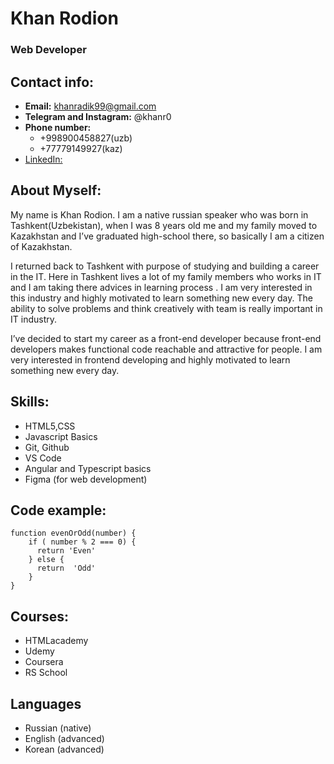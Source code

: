 # Khan Rodion 

### Web Developer

## Contact info:
 * **Email:** khanradik99@gmail.com
 * **Telegram and Instagram:** @khanr0
 * **Phone number:** 
    + +998900458827(uzb)
    + +77779149927(kaz)
 * [LinkedIn:](linkedin.com/in/rodionkhan)

## About Myself: 
 My name is  Khan Rodion. I am a native russian speaker who was born in Tashkent(Uzbekistan), when I was 8 years old me and my family moved to Kazakhstan and I’ve graduated high-school there,  so basically I am a citizen of Kazakhstan.

I returned back to Tashkent with purpose of studying and building a career in the IT. Here in Tashkent lives a lot of my family members who works in IT and I am taking there advices in learning process . I am very interested in this industry and highly motivated to learn something new every day. The ability to solve problems and think creatively with team is really important in IT industry.

I’ve decided to start my career as a front-end developer because front-end developers makes functional code reachable and attractive for people. I am very interested in frontend developing and highly motivated to learn something new every day.

## Skills:
 * HTML5,CSS
 * Javascript Basics
 * Git, Github
 * VS Code
 * Angular and Typescript basics
 * Figma (for web development) 

## Code example: 
```
function evenOrOdd(number) {
    if ( number % 2 === 0) {
      return 'Even'  
    } else {
      return  'Odd'
    }
}
```

## Courses:
 * HTMLacademy
 * Udemy
 * Coursera 
 * RS School

## Languages
 * Russian (native)
 * English (advanced)
 * Korean (advanced)

